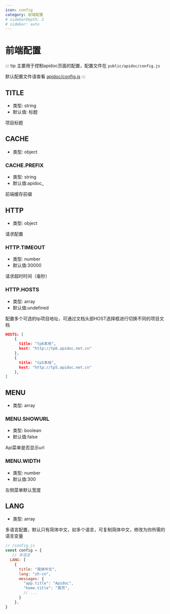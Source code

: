 ```yaml
---
icon: config
category: 前端配置
# sidebarDepth: 2
# sidebar: auto
---
```


# 前端配置

::: tip
主要用于控制apidoc页面的配置，配置文件在 `public/apidoc/config.js`

默认配置文件请查看 [apidoc/config.js](https://github.com/HGthecode/apidoc-ui/blob/master/apidoc/config.js)
:::

## TITLE
- 类型: string
- 默认值: 标题

项目标题



## CACHE
- 类型: object

### CACHE.PREFIX
- 类型: string
- 默认值:apidoc_

前端缓存前缀


## HTTP
- 类型: object

请求配置

### HTTP.TIMEOUT
- 类型: number
- 默认值:30000

请求超时时间（毫秒）



### HTTP.HOSTS
- 类型: array
- 默认值:undefined

配置多个可选的tp项目地址，可通过文档头部HOST选择框进行切换不同的项目文档

```json
HOSTS: [
    {
      title: "tp6本地",
      host: "http://tp6.apidoc.net.cn"
    },
    {
      title: "tp5本地",
      host: "http://tp5.apidoc.net.cn"
    },
]
```

## MENU
- 类型: array


### MENU.SHOWURL
- 类型: boolean
- 默认值:false

Api菜单是否显示url

### MENU.WIDTH
- 类型: number
- 默认值:300

左侧菜单默认宽度


## LANG

- 类型: array

多语言配置，默认只有简体中文，如多个语言，可复制简体中文，修改为你所需的语言变量

```javascript
// /config.js
const config = {
   // 多语言
  LANG: [
    {
      title: "简体中文",
      lang: "zh-cn",
      messages: {
        "app.title": "Apidoc",
        "home.title": "首页",
        // ...
      }
    },
}
```





